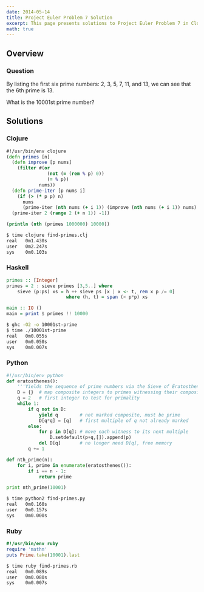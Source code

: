 ```yaml
---
date: 2014-05-14
title: Project Euler Problem 7 Solution
excerpt: This page presents solutions to Project Euler Problem 7 in Clojure, Haskell, Python and Ruby.
math: true
---
```



## Overview


### Question

By listing the first six prime numbers: 2, 3, 5, 7, 11, and 13, 
we can see that the 6th prime is 13.

What is the 10001st prime number?






## Solutions

### Clojure

```clojure
#!/usr/bin/env clojure
(defn primes [n]
  (defn improve [p nums]
    (filter #(or 
               (not (= (rem % p) 0))
               (= % p))
            nums))
  (defn prime-iter [p nums i]
    (if (> (* p p) n)
      nums
      (prime-iter (nth nums (+ i 1)) (improve (nth nums (+ i 1)) nums) (+ i 1))))
  (prime-iter 2 (range 2 (+ n 1)) -1))

(println (nth (primes 1000000) 10000))
```


```bash
$ time clojure find-primes.clj
real   0m1.430s
user   0m2.247s
sys    0m0.103s
```



### Haskell

```haskell
primes :: [Integer]
primes = 2 : sieve primes [3,5..] where
    sieve (p:ps) xs = h ++ sieve ps [x | x <- t, rem x p /= 0]
                      where (h, t) = span (< p*p) xs

main :: IO ()
main = print $ primes !! 10000
```


```bash
$ ghc -O2 -o 10001st-prime
$ time ./10001st-prime
real   0m0.055s
user   0m0.050s
sys    0m0.007s
```



### Python

```python
#!/usr/bin/env python
def eratosthenes():
    '''Yields the sequence of prime numbers via the Sieve of Eratosthenes.'''
    D = {}  # map composite integers to primes witnessing their compositeness
    q = 2   # first integer to test for primality
    while 1:
        if q not in D:
            yield q        # not marked composite, must be prime
            D[q*q] = [q]   # first multiple of q not already marked
        else:
            for p in D[q]: # move each witness to its next multiple
                D.setdefault(p+q,[]).append(p)
            del D[q]       # no longer need D[q], free memory
        q += 1

def nth_prime(n):
    for i, prime in enumerate(eratosthenes()):
        if i == n - 1:
            return prime

print nth_prime(10001)
```


```bash
$ time python2 find-primes.py
real   0m0.160s
user   0m0.157s
sys    0m0.000s
```



### Ruby

```ruby
#!/usr/bin/env ruby
require 'mathn'
puts Prime.take(10001).last
```


```bash
$ time ruby find-primes.rb
real   0m0.089s
user   0m0.080s
sys    0m0.007s
```


